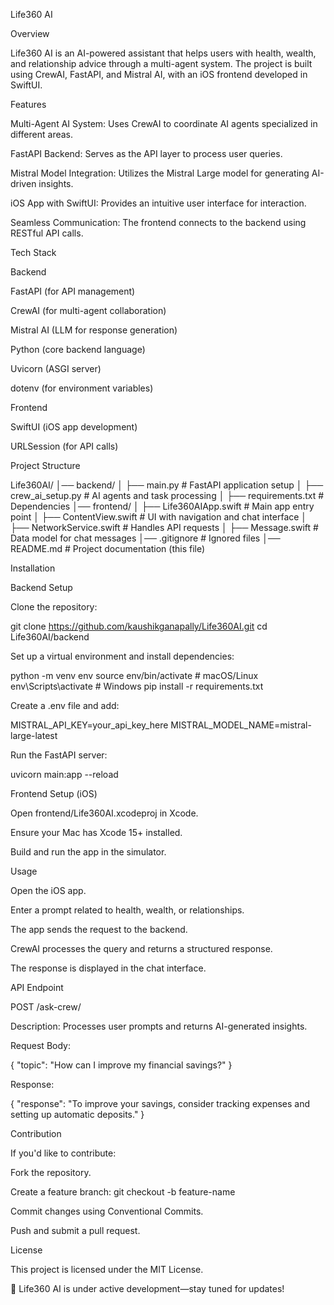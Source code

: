 Life360 AI

Overview

Life360 AI is an AI-powered assistant that helps users with health, wealth, and relationship advice through a multi-agent system. The project is built using CrewAI, FastAPI, and Mistral AI, with an iOS frontend developed in SwiftUI.

Features

Multi-Agent AI System: Uses CrewAI to coordinate AI agents specialized in different areas.

FastAPI Backend: Serves as the API layer to process user queries.

Mistral Model Integration: Utilizes the Mistral Large model for generating AI-driven insights.

iOS App with SwiftUI: Provides an intuitive user interface for interaction.

Seamless Communication: The frontend connects to the backend using RESTful API calls.

Tech Stack

Backend

FastAPI (for API management)

CrewAI (for multi-agent collaboration)

Mistral AI (LLM for response generation)

Python (core backend language)

Uvicorn (ASGI server)

dotenv (for environment variables)

Frontend

SwiftUI (iOS app development)

URLSession (for API calls)

Project Structure

Life360AI/
│── backend/
│   ├── main.py               # FastAPI application setup
│   ├── crew_ai_setup.py      # AI agents and task processing
│   ├── requirements.txt      # Dependencies
│── frontend/
│   ├── Life360AIApp.swift    # Main app entry point
│   ├── ContentView.swift     # UI with navigation and chat interface
│   ├── NetworkService.swift  # Handles API requests
│   ├── Message.swift         # Data model for chat messages
│── .gitignore                # Ignored files
│── README.md                 # Project documentation (this file)

Installation

Backend Setup

Clone the repository:

git clone https://github.com/kaushikganapally/Life360AI.git
cd Life360AI/backend

Set up a virtual environment and install dependencies:

python -m venv env
source env/bin/activate  # macOS/Linux
env\Scripts\activate     # Windows
pip install -r requirements.txt

Create a .env file and add:

MISTRAL_API_KEY=your_api_key_here
MISTRAL_MODEL_NAME=mistral-large-latest

Run the FastAPI server:

uvicorn main:app --reload

Frontend Setup (iOS)

Open frontend/Life360AI.xcodeproj in Xcode.

Ensure your Mac has Xcode 15+ installed.

Build and run the app in the simulator.

Usage

Open the iOS app.

Enter a prompt related to health, wealth, or relationships.

The app sends the request to the backend.

CrewAI processes the query and returns a structured response.

The response is displayed in the chat interface.

API Endpoint

POST /ask-crew/

Description: Processes user prompts and returns AI-generated insights.

Request Body:

{
  "topic": "How can I improve my financial savings?"
}

Response:

{
  "response": "To improve your savings, consider tracking expenses and setting up automatic deposits."
}

Contribution

If you'd like to contribute:

Fork the repository.

Create a feature branch: git checkout -b feature-name

Commit changes using Conventional Commits.

Push and submit a pull request.

License

This project is licensed under the MIT License.

🚀 Life360 AI is under active development—stay tuned for updates!

